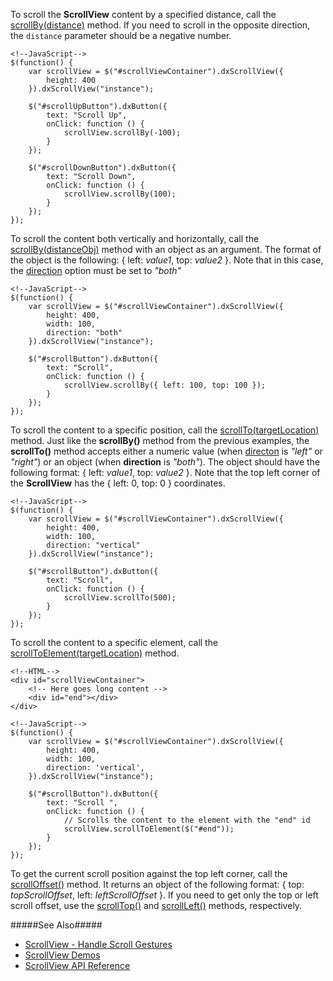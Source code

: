 To scroll the **ScrollView** content by a specified distance, call the [scrollBy(distance)](/api-reference/10%20UI%20Widgets/dxScrollable/3%20Methods/scrollBy(distance).md '/Documentation/ApiReference/UI_Widgets/dxScrollView/Methods/#scrollBydistance') method. If you need to scroll in the opposite direction, the `distance` parameter should be a negative number.

    <!--JavaScript-->
    $(function() {
        var scrollView = $("#scrollViewContainer").dxScrollView({
            height: 400
        }).dxScrollView("instance");

        $("#scrollUpButton").dxButton({
            text: "Scroll Up",
            onClick: function () {
                scrollView.scrollBy(-100);
            }
        });

        $("#scrollDownButton").dxButton({
            text: "Scroll Down",
            onClick: function () {
                scrollView.scrollBy(100);
            }
        });
    });

To scroll the content both vertically and horizontally, call the [scrollBy(distanceObj)](/api-reference/10%20UI%20Widgets/dxScrollable/3%20Methods/scrollBy(distanceObject).md '/Documentation/ApiReference/UI_Widgets/dxScrollView/Methods/#scrollBydistanceObject') method with an object as an argument. The format of the object is the following: { left: *value1*, top: *value2* }. Note that in this case, the [direction](/api-reference/10%20UI%20Widgets/dxScrollable/1%20Configuration/direction.md '/Documentation/ApiReference/UI_Widgets/dxScrollView/Configuration/#direction') option must be set to *"both"*

    <!--JavaScript-->
    $(function() {
        var scrollView = $("#scrollViewContainer").dxScrollView({
            height: 400,
            width: 100,
            direction: "both"
        }).dxScrollView("instance");

        $("#scrollButton").dxButton({
            text: "Scroll",
            onClick: function () {
                scrollView.scrollBy({ left: 100, top: 100 });
            }
        });
    });

To scroll the content to a specific position, call the [scrollTo(targetLocation)](/api-reference/10%20UI%20Widgets/dxScrollable/3%20Methods/scrollTo(targetLocation).md '/Documentation/ApiReference/UI_Widgets/dxScrollView/Methods/#scrollTotargetLocation') method. Just like the **scrollBy()** method from the previous examples, the **scrollTo()** method accepts either a numeric value (when [directon](/api-reference/10%20UI%20Widgets/dxScrollable/1%20Configuration/direction.md '/Documentation/ApiReference/UI_Widgets/dxScrollView/Configuration/#direction') is *"left"* or *"right"*) or an object (when **direction** is *"both"*). The object should have the following format: { left: *value1*, top: *value2* }. Note that the top left corner of the **ScrollView** has the { left: 0, top: 0 } coordinates.

    <!--JavaScript-->
    $(function() {
        var scrollView = $("#scrollViewContainer").dxScrollView({
            height: 400,
            width: 100,
            direction: "vertical"
        }).dxScrollView("instance");

        $("#scrollButton").dxButton({
            text: "Scroll",
            onClick: function () {
                scrollView.scrollTo(500);
            }
        });
    });

To scroll the content to a specific element, call the [scrollToElement(targetLocation)](/api-reference/10%20UI%20Widgets/dxScrollable/3%20Methods/scrollToElement(targetLocation).md '/Documentation/ApiReference/UI_Widgets/dxScrollView/Methods/#scrollToElementtargetLocation') method. 

    <!--HTML-->
    <div id="scrollViewContainer">
        <!-- Here goes long content -->
        <div id="end"></div>
    </div>

<!---->

    <!--JavaScript-->
    $(function() {
        var scrollView = $("#scrollViewContainer").dxScrollView({
            height: 400,
            width: 100,
            direction: 'vertical',
        }).dxScrollView("instance");

        $("#scrollButton").dxButton({
            text: "Scroll ",
            onClick: function () {
                // Scrolls the content to the element with the "end" id
                scrollView.scrollToElement($("#end"));
            }
        });
    });

To get the current scroll position against the top left corner, call the [scrollOffset()](/api-reference/10%20UI%20Widgets/dxScrollable/3%20Methods/scrollOffset().md '/Documentation/ApiReference/UI_Widgets/dxScrollView/Methods/#scrollOffset') method. It returns an object of the following format: { top: *topScrollOffset*, left: *leftScrollOffset* }. If you need to get only the top or left scroll offset, use the [scrollTop()](/api-reference/10%20UI%20Widgets/dxScrollable/3%20Methods/scrollTop().md '/Documentation/ApiReference/UI_Widgets/dxScrollView/Methods/#scrollTop') and [scrollLeft()](/api-reference/10%20UI%20Widgets/dxScrollable/3%20Methods/scrollLeft().md '/Documentation/ApiReference/UI_Widgets/dxScrollView/Methods/#scrollLeft') methods, respectively.

#####See Also#####
- [ScrollView - Handle Scroll Gestures](/concepts/05%20Widgets/ScrollView/10%20Handle%20Scroll%20Gestures.md '/Documentation/Guide/Widgets/ScrollView/Handle_Scroll_Gestures/')
- [ScrollView Demos](https://js.devexpress.com/Demos/WidgetsGallery/#demo/forms_and_multi-purpose-scrollview-overview)
- [ScrollView API Reference](/api-reference/10%20UI%20Widgets/dxScrollView '/Documentation/ApiReference/UI_Widgets/dxScrollView/')